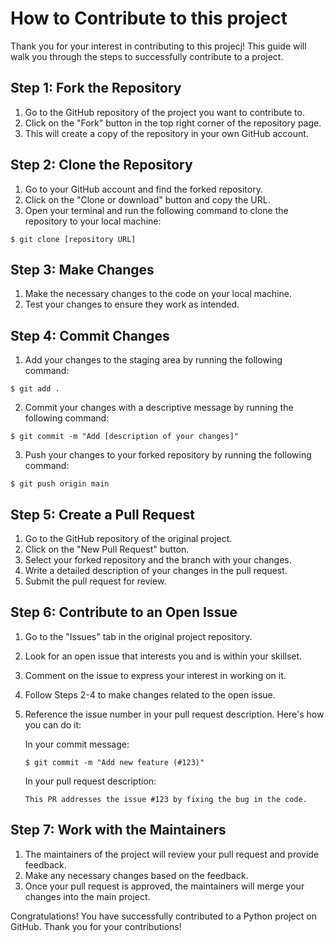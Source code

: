 # How to Contribute to this project

Thank you for your interest in contributing to this projecj! This guide will walk you through the steps to successfully contribute to a project.

## Step 1: Fork the Repository

1. Go to the GitHub repository of the project you want to contribute to.
2. Click on the "Fork" button in the top right corner of the repository page.
3. This will create a copy of the repository in your own GitHub account.

## Step 2: Clone the Repository

1. Go to your GitHub account and find the forked repository.
2. Click on the "Clone or download" button and copy the URL.
3. Open your terminal and run the following command to clone the repository to your local machine:

```
$ git clone [repository URL]
```

## Step 3: Make Changes

1. Make the necessary changes to the code on your local machine.
2. Test your changes to ensure they work as intended.

## Step 4: Commit Changes

1. Add your changes to the staging area by running the following command:

```
$ git add .
```

2. Commit your changes with a descriptive message by running the following command:

```
$ git commit -m "Add [description of your changes]"
```

3. Push your changes to your forked repository by running the following command:

```
$ git push origin main
```

## Step 5: Create a Pull Request

1. Go to the GitHub repository of the original project.
2. Click on the "New Pull Request" button.
3. Select your forked repository and the branch with your changes.
4. Write a detailed description of your changes in the pull request.
5. Submit the pull request for review.

## Step 6: Contribute to an Open Issue

1. Go to the "Issues" tab in the original project repository.
2. Look for an open issue that interests you and is within your skillset.
3. Comment on the issue to express your interest in working on it.
4. Follow Steps 2-4 to make changes related to the open issue.
5. Reference the issue number in your pull request description.
   Here's how you can do it:

   In your commit message:

   ```
   $ git commit -m "Add new feature (#123)"
   ```

   In your pull request description:

   ```
   This PR addresses the issue #123 by fixing the bug in the code.
   ```

## Step 7: Work with the Maintainers

1. The maintainers of the project will review your pull request and provide feedback.
2. Make any necessary changes based on the feedback.
3. Once your pull request is approved, the maintainers will merge your changes into the main project.

Congratulations! You have successfully contributed to a Python project on GitHub. Thank you for your contributions!
